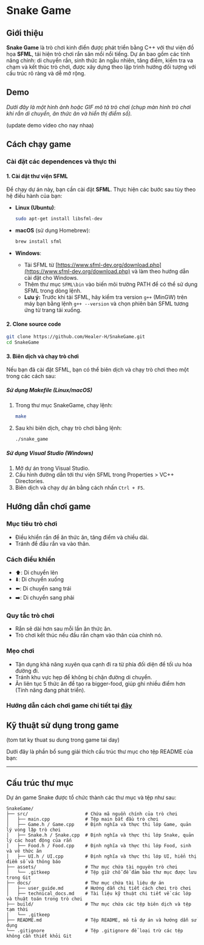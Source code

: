 # Snake Game

## Giới thiệu

**Snake Game** là trò chơi kinh điển được phát triển bằng C++ với thư viện đồ họa **SFML**, tái hiện trò chơi rắn săn mồi nổi tiếng. Dự án bao gồm các tính năng chính: di chuyển rắn, sinh thức ăn ngẫu nhiên, tăng điểm, kiểm tra va chạm và kết thúc trò chơi, được xây dựng theo lập trình hướng đối tượng với cấu trúc rõ ràng và dễ mở rộng.

## Demo

*Dưới đây là một hình ảnh hoặc GIF mô tả trò chơi (chụp màn hình trò chơi khi rắn di chuyển, ăn thức ăn và hiển thị điểm số).*

(update demo video cho nay nhaa)

## Cách chạy game

### Cài đặt các dependences và thực thi 

#### 1. Cài đặt thư viện SFML

Để chạy dự án này, bạn cần cài đặt **SFML**. Thực hiện các bước sau tùy theo hệ điều hành của bạn:

- **Linux (Ubuntu)**:
  ```bash
  sudo apt-get install libsfml-dev
  ```

- **macOS** (sử dụng Homebrew):
  ```bash
  brew install sfml
  ```

- **Windows**:
  - Tải SFML từ [https://www.sfml-dev.org/download.php](https://www.sfml-dev.org/download.php) và làm theo hướng dẫn cài đặt cho Windows.
  - Thêm thư mục `SFML\bin` vào biến môi trường PATH để có thể sử dụng SFML trong dòng lệnh.
  - **Lưu ý:** Trước khi tải SFML, hãy kiểm tra version `g++` (MinGW) trên máy bạn bằng lệnh `g++ --version` và chọn phiên bản SFML tương ứng từ trang tải xuống.


#### 2. Clone source code

```bash
git clone https://github.com/Healer-H/SnakeGame.git
cd SnakeGame 
```

#### 3. Biên dịch và chạy trò chơi

Nếu bạn đã cài đặt SFML, bạn có thể biên dịch và chạy trò chơi theo một trong các cách sau:

##### Sử dụng Makefile (Linux/macOS)
1. Trong thư mục SnakeGame, chạy lệnh:
   ```bash
   make
   ```
2. Sau khi biên dịch, chạy trò chơi bằng lệnh:
   ```bash
   ./snake_game
   ```

##### Sử dụng Visual Studio (Windows)
1. Mở dự án trong Visual Studio.
2. Cấu hình đường dẫn tới thư viện SFML trong Properties > VC++ Directories.
3. Biên dịch và chạy dự án bằng cách nhấn `Ctrl + F5`.

## Hướng dẫn chơi game

### Mục tiêu trò chơi

- Điều khiển rắn để ăn thức ăn, tăng điểm và chiều dài.
- Tránh để đầu rắn va vào thân.
### Cách điều khiển

- ⬆️: Di chuyển lên
- ⬇️: Di chuyển xuống
- ⬅️: Di chuyển sang trái
- ➡️: Di chuyển sang phải

### Quy tắc trò chơi

- Rắn sẽ dài hơn sau mỗi lần ăn thức ăn.
- Trò chơi kết thúc nếu đầu rắn chạm vào thân của chính nó.

### Mẹo chơi

- Tận dụng khả năng xuyên qua cạnh đi ra từ phía đối diện để tối ưu hóa đường đi.
- Tránh khu vực hẹp để không bị chặn đường di chuyển.
- Ăn liên tục 5 thức ăn để tạo ra bigger-food, giúp ghi nhiều điểm hơn (Tính năng đang phát triển).

### Hướng dẫn cách chơi game chi tiết tại [đây](https://github.com/Healer-H/SnakeGame/blob/master/docs/user_guide.md)

## Kỹ thuật sử dụng trong game

(tom tat ky thuat su dung trong game tai day)

Dưới đây là phần bổ sung giải thích cấu trúc thư mục cho tệp README của bạn:

---

## Cấu trúc thư mục

Dự án game Snake được tổ chức thành các thư mục và tệp như sau:

```
SnakeGame/
├── src/                     # Chứa mã nguồn chính của trò chơi
│   ├── main.cpp             # Tệp main bắt đầu trò chơi
│   ├── Game.h / Game.cpp    # Định nghĩa và thực thi lớp Game, quản lý vòng lặp trò chơi
│   ├── Snake.h / Snake.cpp  # Định nghĩa và thực thi lớp Snake, quản lý các hoạt động của rắn
│   ├── Food.h / Food.cpp    # Định nghĩa và thực thi lớp Food, sinh và vẽ thức ăn
│   ├── UI.h / UI.cpp        # Định nghĩa và thực thi lớp UI, hiển thị điểm số và thông báo
├── assets/                  # Thư mục chứa tài nguyên trò chơi
│   └── .gitkeep             # Tệp giữ chỗ để đảm bảo thư mục được lưu trong Git
├── docs/                    # Thư mục chứa tài liệu dự án
│   ├── user_guide.md        # Hướng dẫn chi tiết cách chơi trò chơi
│   ├── technical_docs.md    # Tài liệu kỹ thuật chi tiết về các lớp và thuật toán trong trò chơi
├── build/                   # Thư mục chứa các tệp biên dịch và tệp tạm thời
│   └── .gitkeep
├── README.md                # Tệp README, mô tả dự án và hướng dẫn sử dụng
└── .gitignore               # Tệp .gitignore để loại trừ các tệp không cần thiết khỏi Git
```
